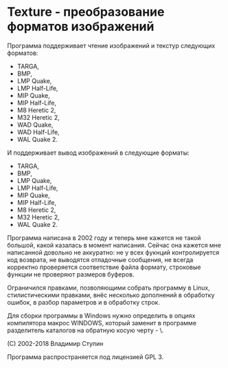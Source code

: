 Texture - преобразование форматов изображений
=============================================

Программа поддерживает чтение изображений и текстур следующих форматов:
* TARGA,
* BMP,
* LMP Quake,
* LMP Half-Life,
* MIP Quake,
* MIP Half-Life,
* M8 Heretic 2,
* M32 Heretic 2,
* WAD Quake,
* WAD Half-Life,
* WAL Quake 2.

И поддерживает вывод изображений в следующие форматы:
* TARGA,
* BMP,
* LMP Quake,
* LMP Half-Life,
* MIP Quake,
* MIP Half-Life,
* M8 Heretic 2,
* M32 Heretic 2,
* WAL Quake 2.

Программа написана в 2002 году и теперь мне кажется не такой большой, какой казалась в момент написания. Сейчас она кажется мне написанной довольно не аккуратно: не у всех фукнций контролируется код возврата, не выводятся отладочные сообщения, не всегда корректно проверяется соответствие файла формату, строковые функции не проверяют размеров буферов.

Ограничился правками, позволяющими собрать программу в Linux, стилистическими правками, внёс несколько дополнений в обработку ошибок, в разбор параметров и в обработку строк.

Для сборки программы в Windows нужно определить в опциях компилятора макрос WINDOWS, который заменит в программе разделитель каталогов на обратную косую черту - \\.

(C) 2002-2018 Владимир Ступин

Программа распространяется под лицензией GPL 3.
